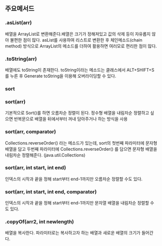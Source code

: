 ## 주요메서드

### .asList(arr)

배열을 ArrayList로 변환해준다.배열은 크기가 정해져있고 값의 삭제 등이 자유롭지 않아 불편한 점이 많다. asList를 사용하여 리스트로 변환한 후 체인메소드(chain method)
방식으로 ArrayList의 메소드를 더하여 활용하면 여러모로 편리한 점이 많다.

### .toString(arr)

배열에도 toString이 존재한다. toString이라는 메소드는 클래스에서 ALT+SHIFT+S를 누른 후 Generate toString을 이용해 오버라이딩할 수 있다.

### sort

### sort(arr)

기본적으로 Sort()를 하면 오름차순 정렬이 된다. 정수형 배열을 내림차순 정렬하고 싶으면 반복문으로 배열을 뒤에서부터 꺼내 담아주거나 하는 방식을 사용

### sort(arr, comparator)

Collections.reverseOrder() 라는 메소드가 있는데, sort의 첫번째 파라미터에 문자형 배열을 담고 두번째 파라미터에 Collections.reverseOrder() 를 담으면 문자형 배열을 내림차순 정렬해준다. (java.util.Collections)

### sort(arr, int start, int end)

인덱스의 시작과 끝을 정해 start부터 end-1까지만 오름차순 정렬할 수도 있다.

### sort(arr, int start, int end, comparator)

인덱스의 시작과 끝을 정해 start부터 end-1까지만 문자열 배열을 내림차순 정렬할 수도 있다.

### .copyOf(arr2, int newlength)

배열을 복사한다. 파라미터로는 복사하고자 하는 배열과 새로운 배열의 크기가 들어간다.